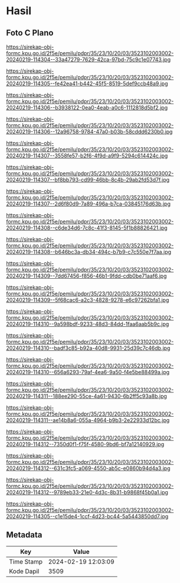 # Hasil

## Foto C Plano

https://sirekap-obj-formc.kpu.go.id/2f5e/pemilu/pdpr/35/23/10/20/03/3523102003002-20240219-114304--33a47279-7629-42ca-97bd-75c9c1e07743.jpg

https://sirekap-obj-formc.kpu.go.id/2f5e/pemilu/pdpr/35/23/10/20/03/3523102003002-20240219-114305--fe42ea41-b442-45f5-8519-5def9ccb48a9.jpg

https://sirekap-obj-formc.kpu.go.id/2f5e/pemilu/pdpr/35/23/10/20/03/3523102003002-20240219-114306--b3938122-0ea0-4eab-a0c6-1112818d5bf2.jpg

https://sirekap-obj-formc.kpu.go.id/2f5e/pemilu/pdpr/35/23/10/20/03/3523102003002-20240219-114306--12a96758-9784-47a0-b03b-58cddd6230b0.jpg

https://sirekap-obj-formc.kpu.go.id/2f5e/pemilu/pdpr/35/23/10/20/03/3523102003002-20240219-114307--3558fe57-b2f6-4f9d-a9f9-5294c614424c.jpg

https://sirekap-obj-formc.kpu.go.id/2f5e/pemilu/pdpr/35/23/10/20/03/3523102003002-20240219-114307--bf8bb793-cd99-46bb-8c4b-29ab2fd53d7f.jpg

https://sirekap-obj-formc.kpu.go.id/2f5e/pemilu/pdpr/35/23/10/20/03/3523102003002-20240219-114307--2d6f80d9-7a89-496a-b7ca-03845176d63b.jpg

https://sirekap-obj-formc.kpu.go.id/2f5e/pemilu/pdpr/35/23/10/20/03/3523102003002-20240219-114308--c6de34d6-7c8c-41f3-8145-5f1b88826421.jpg

https://sirekap-obj-formc.kpu.go.id/2f5e/pemilu/pdpr/35/23/10/20/03/3523102003002-20240219-114308--b646bc3a-db34-494c-b7b9-c7c550e7f7aa.jpg

https://sirekap-obj-formc.kpu.go.id/2f5e/pemilu/pdpr/35/23/10/20/03/3523102003002-20240219-114309--7dd67456-f856-46b1-9fdd-cdb0be71aaf6.jpg

https://sirekap-obj-formc.kpu.go.id/2f5e/pemilu/pdpr/35/23/10/20/03/3523102003002-20240219-114309--5f68cac6-a2c3-4828-9278-e6c97262bfa1.jpg

https://sirekap-obj-formc.kpu.go.id/2f5e/pemilu/pdpr/35/23/10/20/03/3523102003002-20240219-114310--9a598bdf-9233-48d3-84dd-1faa6aab5b9c.jpg

https://sirekap-obj-formc.kpu.go.id/2f5e/pemilu/pdpr/35/23/10/20/03/3523102003002-20240219-114310--badf3c85-b92a-40d8-9931-25d39c7c46db.jpg

https://sirekap-obj-formc.kpu.go.id/2f5e/pemilu/pdpr/35/23/10/20/03/3523102003002-20240219-114310--656a6293-79af-4ea6-9a50-f4e5be88499a.jpg

https://sirekap-obj-formc.kpu.go.id/2f5e/pemilu/pdpr/35/23/10/20/03/3523102003002-20240219-114311--188ee290-55ce-4a61-9430-6b2ff5c93a8b.jpg

https://sirekap-obj-formc.kpu.go.id/2f5e/pemilu/pdpr/35/23/10/20/03/3523102003002-20240219-114311--ae14b8a6-055a-4964-b9b3-2e22933d12bc.jpg

https://sirekap-obj-formc.kpu.go.id/2f5e/pemilu/pdpr/35/23/10/20/03/3523102003002-20240219-114312--7350d0f1-f75f-4580-9bd6-bf7a12140929.jpg

https://sirekap-obj-formc.kpu.go.id/2f5e/pemilu/pdpr/35/23/10/20/03/3523102003002-20240219-114312--631c3fc5-a069-4550-ab5c-e0860b94d4a3.jpg

https://sirekap-obj-formc.kpu.go.id/2f5e/pemilu/pdpr/35/23/10/20/03/3523102003002-20240219-114312--9789eb33-21e0-4d3c-8b31-b9868f45b0a1.jpg

https://sirekap-obj-formc.kpu.go.id/2f5e/pemilu/pdpr/35/23/10/20/03/3523102003002-20240219-114305--c1e15de4-1ccf-4d23-bc44-5a5443850dd7.jpg


## Metadata

| Key        | Value               |
| ---------- | ------------------- |
| Time Stamp | 2024-02-19 12:03:09 |
| Kode Dapil | 3509                |



